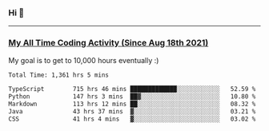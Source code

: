 ### Hi 🙂

---

### <a href="https://wakatime.com/@Eroxl">My All Time Coding Activity (Since Aug 18th 2021)</a>
My goal is to get to 10,000 hours eventually :)
<!--START_SECTION:waka-->

```txt
Total Time: 1,361 hrs 5 mins

TypeScript        715 hrs 46 mins █████████████░░░░░░░░░░░░   52.59 %
Python            147 hrs 3 mins  ██▓░░░░░░░░░░░░░░░░░░░░░░   10.80 %
Markdown          113 hrs 12 mins ██░░░░░░░░░░░░░░░░░░░░░░░   08.32 %
Java              43 hrs 37 mins  ▓░░░░░░░░░░░░░░░░░░░░░░░░   03.21 %
CSS               41 hrs 4 mins   ▓░░░░░░░░░░░░░░░░░░░░░░░░   03.02 %
```

<!--END_SECTION:waka-->
